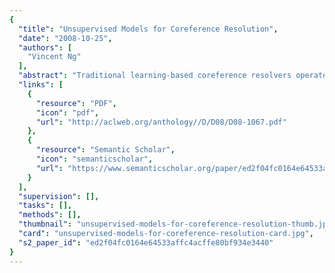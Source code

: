```yaml
---
{
  "title": "Unsupervised Models for Coreference Resolution",
  "date": "2008-10-25",
  "authors": [
    "Vincent Ng"
  ],
  "abstract": "Traditional learning-based coreference resolvers operate by training a mention-pair classifier for determining whether two mentions are coreferent or not. Two independent lines of recent research have attempted to improve these mention-pair classifiers, one by learning a mention-ranking model to rank preceding mentions for a given anaphor, and the other by training an entity-mention classifier to determine whether a preceding cluster is coreferent with a given mention. We propose a cluster-ranking approach to coreference resolution that combines the strengths of mention rankers and entity-mention models. We additionally show how our cluster-ranking framework naturally allows discourse-new entity detection to be learned jointly with coreference resolution. Experimental results on the ACE data sets demonstrate its superior performance to competing approaches.",
  "links": [
    {
      "resource": "PDF",
      "icon": "pdf",
      "url": "http://aclweb.org/anthology//D/D08/D08-1067.pdf"
    },
    {
      "resource": "Semantic Scholar",
      "icon": "semanticscholar",
      "url": "https://www.semanticscholar.org/paper/ed2f04fc0164e64533affc4acffe80bf934e3440"
    }
  ],
  "supervision": [],
  "tasks": [],
  "methods": [],
  "thumbnail": "unsupervised-models-for-coreference-resolution-thumb.jpg",
  "card": "unsupervised-models-for-coreference-resolution-card.jpg",
  "s2_paper_id": "ed2f04fc0164e64533affc4acffe80bf934e3440"
}
---
```


